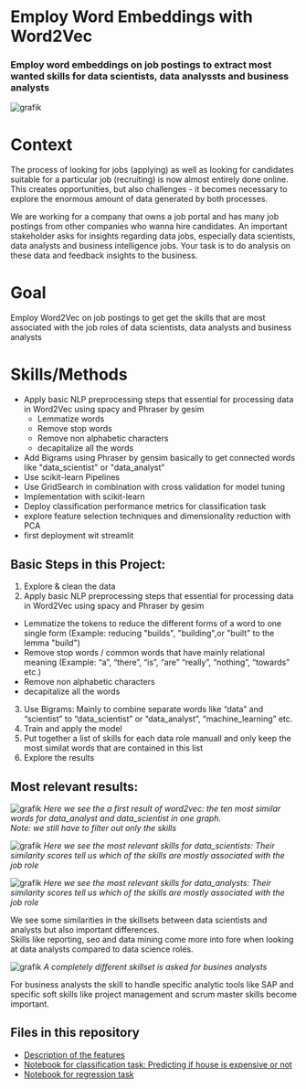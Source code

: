 # Employ Word Embeddings with Word2Vec
### Employ word embeddings on job postings to extract most wanted skills for data scientists, data analyssts and business analysts

![grafik](../main/picture_repository.png)

# Context 
The process of looking for jobs (applying) as well as looking for candidates suitable for a particular job (recruiting) is now almost entirely done online. 
This creates opportunities, but also challenges - it becomes necessary to explore the enormous amount of data generated by both processes.

We are working for a company that owns a job portal and has many job postings from other companies who wanna hire candidates. An important stakeholder asks for insights regarding data jobs, especially data scientists, data analysts and business intelligence jobs. Your task is to do analysis on these data and feedback insights to the business. 

# Goal
Employ Word2Vec on job postings to get get the skills that are most associated with the job roles of data scientists, data analysts and business analysts

# Skills/Methods
- Apply basic NLP preprocessing steps that essential for processing data in Word2Vec using spacy and Phraser by gesim 
  - Lemmatize words
  - Remove stop words
  - Remove non alphabetic characters
  - decapitalize all the words
- Add Bigrams using Phraser by gensim basically to get connected words like "data_scientist" or "data_analyst" 
- Use scikit-learn Pipelines 
- Use GridSearch in combination with cross validation for model tuning
- Implementation with scikit-learn
- Deploy classification performance metrics for classification task
- explore feature selection techniques and dimensionality reduction with PCA
- first deployment wit streamlit  

## Basic Steps in this Project: 
1. Explore & clean the data 
2. Apply basic NLP preprocessing steps that essential for processing data in Word2Vec using spacy and Phraser by gesim 
  - Lemmatize the tokens to reduce the different forms of a word to one single form (Example: reducing "builds", "building",or "built" to the lemma "build")
  - Remove stop words / common words that have mainly relational meaning (Example: “a”, “there”, “is”, “are” “really”, “nothing”, “towards” etc.)
  - Remove non alphabetic characters
  - decapitalize all the words
3. Use Bigrams: Mainly to combine separate words like “data” and “scientist” to “data_scientist” or “data_analyst”, “machine_learning” etc.  
4. Train and apply the model
5. Put together a list of skills for each data role manuall and only keep the most similat words that are contained in this list 
6. Explore the results

## Most relevant results: 

![grafik](https://user-images.githubusercontent.com/100354393/208500726-a3cc4bb4-ba37-4c9b-bef2-21e255964ad7.png)
*Here we see the a first result of word2vec: the ten most similar words for data_analyst and data_scientist in one graph.   
Note: we still have to filter out only the skills*

![grafik](https://user-images.githubusercontent.com/100354393/208504114-a17160c7-866d-4d8b-ae00-cb960c08fa3a.png)
*Here we see the most relevant skills for data_scientists: Their similarity scores tell us which of the skills are mostly associated with the job role*

![grafik](https://user-images.githubusercontent.com/100354393/208504981-41b08e0a-3d47-4639-a7c5-3fd685cf52f6.png)
*Here we see the most relevant skills for data_analysts: Their similarity scores tell us which of the skills are mostly associated with the job role*

We see some similarities in the skillsets between data scientists and analysts but also important differences.   
Skills like reporting, seo and data mining come more into fore when looking at data analysts compared to data science roles.  

![grafik](https://user-images.githubusercontent.com/100354393/208506375-ced76321-4124-4465-97c0-0e5f9a41396c.png)
*A completely different skillset is asked for busines analysts*

For business analysts the skill to handle specific analytic tools like SAP and specific soft skills like project management and scrum master skills become important. 


## Files in this repository
- [Description of the features](../main/data_description.txt)
- [Notebook for classification task: Predicting if house is expensive or not](../main/housing_prices_model_classification.ipynb)      
- [Notebook for regression task](../main/housing_prices_model_regression.ipynb)  
